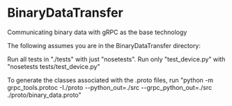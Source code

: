 # BinaryDataTransfer
Communicating binary data with gRPC as the base technology

The following assumes you are in the BinaryDataTransfer directory:

Run all tests in "./tests" with just "nosetests". Run only "test_device.py" with "nosetests tests/test_device.py"

To generate the classes associated with the .proto files, run
"python -m grpc_tools.protoc -I./proto --python_out=./src --grpc_python_out=./src ./proto/binary_data.proto"
